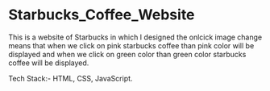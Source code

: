 # Starbucks_Coffee_Website

This is a website of Starbucks in which I designed the onlcick image change means that when we click on pink starbucks coffee than pink color will be displayed and when we click on green color than green color starbucks coffee will be displayed.

Tech Stack:- HTML, CSS, JavaScript. 
